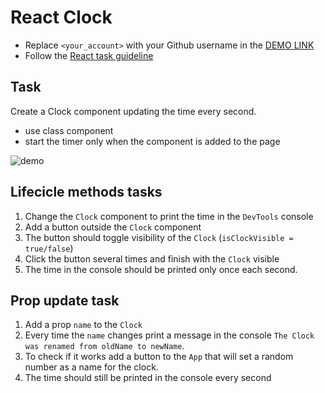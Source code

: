 # React Clock
- Replace `<your_account>` with your Github username in the
 [DEMO LINK](https://VladSavustianenko.github.io/react_clock/)
- Follow the [React task guideline](https://github.com/mate-academy/react_task-guideline#react-tasks-guideline)

## Task
Create a Clock component updating the time every second.
- use class component
- start the timer only when the component is added to the page

![demo](./screenshot.png)

## Lifecicle methods tasks
1. Change the `Clock` component to print the time in the `DevTools` console
1. Add a button outside the `Clock` component
1. The button should toggle visibility of the `Clock` (`isClockVisible = true/false`)
1. Click the button several times and finish with the `Clock` visible
1. The time in the console should be printed only once each second.

## Prop update task
1. Add a prop `name` to the `Clock`
1. Every time the `name` changes print a message in the console `The Clock was renamed from oldName to newName`.
1. To check if it works add a button to the `App` that will set a random number as a name for the clock.
1. The time should still be printed in the console every second

